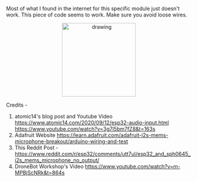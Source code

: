 Most of what I found in the internet for this specific module just doesn't work. 
This piece of code seems to work. Make sure you avoid loose wires.

<center> <img src="https://cdn-learn.adafruit.com/guides/cropped_images/000/001/592/medium640/pintou.jpg" alt="drawing" width="200" align="middle"> </img> </center> 


Credits - 

1. atomic14's blog post and Youtube Video  
   https://www.atomic14.com/2020/09/12/esp32-audio-input.html
   https://www.youtube.com/watch?v=3g7l5bm7fZ8&t=163s
2. Adafruit Website
   https://learn.adafruit.com/adafruit-i2s-mems-microphone-breakout/arduino-wiring-and-test 
3. This Reddit Post - 
   https://www.reddit.com/r/esp32/comments/utt7ul/esp32_and_sph0645_i2s_mems_microphone_no_output/ 
4. DroneBot Workshop's Video
   https://www.youtube.com/watch?v=m-MPBjScNRk&t=864s
